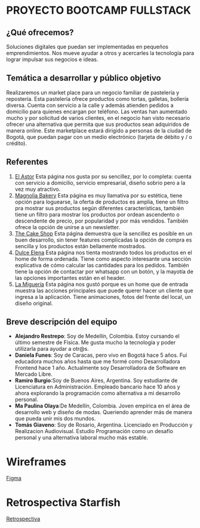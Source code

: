 # PROYECTO BOOTCAMP FULLSTACK
## ¿Qué ofrecemos?
Soluciones digitales que puedan ser implementadas en pequeños emprendimientos. Nos mueve ayudar a otros y acercarles la tecnología para lograr impulsar sus negocios e ideas.

## Temática a desarrollar y público objetivo
Realizaremos un market place para un negocio familiar de pastelería y repostería. Esta pastelería ofrece productos como tortas, galletas, bollería diversa. Cuenta con servicio a la calle y además atienden pedidos a domicilio para quienes encargan por teléfono. Las ventas han aumentado mucho y por solicitud de varios clientes, en el negocio han visto necesario ofrecer una alternativa que permita que sus productos sean adquiridos de manera online.
Este marketplace estará dirigido a personas de la ciudad de Bogotá, que puedan pagar con un medio electrónico (tarjeta de débito y / o crédito).

## Referentes
1. [El Astor](https://www.elastor.com.co/)
Esta página nos gusta por su sencillez, por lo completa: cuenta con servicio a domicilio, servicio empresarial, diseño sobrio pero a la vez muy atractivo.
2. [Magnolia Bakery](https://www.magnoliabakery.com/collections/cakes?utm_campaign=gs-2022-01-06&utm_source=google&utm_medium=smart_campaign)
Esta página es muy llamativa por su estética, tiene opción para loguearse, la oferta de productos es amplia, tiene un filtro pra mostrar sus productos según diferentes características, también tiene un filtro para mostrar los productos por ordean ascendento o descendente de precio, por popularidad y por más vendidos. También ofrece la opción de unirse a un newsletter.
3. [The Cake Shop](https://the-cakeshop.co.uk/)
Esta página demuestra que la sencillez es posible en un buen desarrollo, sin tener features complicadas la opción de compra es sencilla y los productos están bellamente mostrados.
4. [Dulce Elena](https://dulceelena.com.ar/)
Esta página nos tienta mostrando todos los productos en el home de forma ordenada. Tiene como aspecto interesante una sección explicativa de cómo calcular las cantidades para los pedidos. También tiene la opción de contactar por whatsapp con un botón, y la mayotía de las opciones importantes están en el header.
5. [La Miguería](https://www.lamigueria.com.co/)
Esta página nos gustó porque es un home que de entrada muestra las acciones principales que puede querer hacer un cliente que ingresa a la aplicación. Tiene animaciones, fotos del frente del local, un diseño original.

## Breve descripción del equipo
+ **Alejandro Restrepo**: Soy de Medellín, Colombia. Estoy cursando el último semestre de Física. Me gusta mucho la tecnología y poder utilizarla para ayudar a otr@s.
+ **Daniela Funes**: Soy de Caracas, pero vivo en Bogotá hace 5 años. Fuí educadora muchos años hasta que me formé como Desarrolladora Frontend hace 1 año. Actualmente soy Desarrolladora de Software en Mercado Libre.
+ **Ramiro Burgio**:Soy de Buenos Aires, Argentina. Soy estudiante de Licenciatura en Administración. Empleado bancario hace 10 años y ahora explorando la programación como alternativa a mi desarrollo personal.
+ **Ma Paulina Olaya**:De Medellín, Colombia. Joven empírica en el área de desarrollo web y diseño de modas. Queriendo aprender más de manera que pueda unir mis dos mundos.
+ **Tomás Giaveno**: Soy de Rosario, Argentina. Licenciado en Producción y Realizacion Audiovisual. Estudio Programación como un desafío personal y una alternativa laboral mucho más estable.
# Wireframes
[Figma](https://www.figma.com/file/qQVZVE5IPBZ467WmkfjLMD/App-para-Pasteler%C3%ADa?node-id=0%3A1&t=hlml8Rj59q6JsCiT-0)
# Retrospectiva Starfish
[Retrospectiva](https://jamboard.google.com/d/1fMKAjQ7FKQys-2CdwA3pf5p1vHYiI6rOxrnrhslJpD8)

